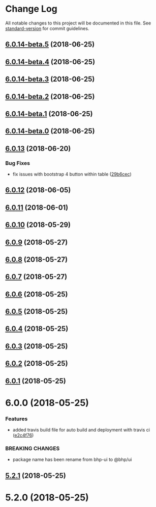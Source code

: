 # Change Log

All notable changes to this project will be documented in this file. See [standard-version](https://github.com/conventional-changelog/standard-version) for commit guidelines.

<a name="6.0.14-beta.5"></a>
## [6.0.14-beta.5](https://github.com/BHP-DevHub/bhp-ui/compare/v6.0.14-beta.4...v6.0.14-beta.5) (2018-06-25)



<a name="6.0.14-beta.4"></a>
## [6.0.14-beta.4](https://github.com/BHP-DevHub/bhp-ui/compare/v6.0.14-beta.3...v6.0.14-beta.4) (2018-06-25)



<a name="6.0.14-beta.3"></a>
## [6.0.14-beta.3](https://github.com/BHP-DevHub/bhp-ui/compare/v6.0.14-beta.1...v6.0.14-beta.3) (2018-06-25)



<a name="6.0.14-beta.2"></a>
## [6.0.14-beta.2](https://github.com/BHP-DevHub/bhp-ui/compare/v6.0.14-beta.1...v6.0.14-beta.2) (2018-06-25)



<a name="6.0.14-beta.1"></a>
## [6.0.14-beta.1](https://github.com/BHP-DevHub/bhp-ui/compare/v6.0.14-beta.0...v6.0.14-beta.1) (2018-06-25)



<a name="6.0.14-beta.0"></a>
## [6.0.14-beta.0](https://github.com/BHP-DevHub/bhp-ui/compare/v6.0.13...v6.0.14-beta.0) (2018-06-25)



<a name="6.0.13"></a>
## [6.0.13](https://github.com/BHP-DevHub/bhp-ui/compare/v6.0.12...v6.0.13) (2018-06-20)


### Bug Fixes

* fix issues with bootstrap 4 button within table ([29b6cec](https://github.com/BHP-DevHub/bhp-ui/commit/29b6cec))



<a name="6.0.12"></a>
## [6.0.12](https://github.com/BHP-DevHub/bhp-ui/compare/v6.0.11...v6.0.12) (2018-06-05)



<a name="6.0.11"></a>
## [6.0.11](https://github.com/BHP-DevHub/bhp-ui/compare/v6.0.10...v6.0.11) (2018-06-01)



<a name="6.0.10"></a>
## [6.0.10](https://github.com/BHP-DevHub/bhp-ui/compare/v6.0.9...v6.0.10) (2018-05-29)



<a name="6.0.9"></a>
## [6.0.9](https://github.com/BHP-DevHub/bhp-ui/compare/v6.0.7...v6.0.9) (2018-05-27)



<a name="6.0.8"></a>
## [6.0.8](https://github.com/BHP-DevHub/bhp-ui/compare/v6.0.7...v6.0.8) (2018-05-27)



<a name="6.0.7"></a>
## [6.0.7](https://github.com/BHP-DevHub/bhp-ui/compare/v6.0.6...v6.0.7) (2018-05-27)



<a name="6.0.6"></a>
## [6.0.6](https://github.com/BHP-DevHub/bhp-ui/compare/v6.0.5...v6.0.6) (2018-05-25)



<a name="6.0.5"></a>
## [6.0.5](https://github.com/BHP-DevHub/bhp-ui/compare/v6.0.4...v6.0.5) (2018-05-25)



<a name="6.0.4"></a>
## [6.0.4](https://github.com/BHP-DevHub/bhp-ui/compare/v6.0.2...v6.0.4) (2018-05-25)



<a name="6.0.3"></a>
## [6.0.3](https://github.com/BHP-DevHub/bhp-ui/compare/v6.0.2...v6.0.3) (2018-05-25)

<a name="6.0.2"></a>
## [6.0.2](https://github.com/BHP-DevHub/bhp-ui/compare/v6.0.1...v6.0.2) (2018-05-25)



<a name="6.0.1"></a>
## [6.0.1](https://github.com/BHP-DevHub/bhp-ui/compare/v6.0.0...v6.0.1) (2018-05-25)



<a name="6.0.0"></a>
# 6.0.0 (2018-05-25)


### Features

* added travis build file for auto build and deployment with travis ci ([e2c4f76](https://github.com/BHP-DevHub/bhp-ui/commit/e2c4f76))


### BREAKING CHANGES

* package name has been rename from bhp-ui to @bhp/ui



<a name="5.2.1"></a>
## [5.2.1](http://iorper-tfs01:8080/tfs/DefaultCollection/UX/_git/bhp-ui/compare/v5.2.0...v5.2.1) (2018-05-25)



<a name="5.2.0"></a>
# 5.2.0 (2018-05-25)
